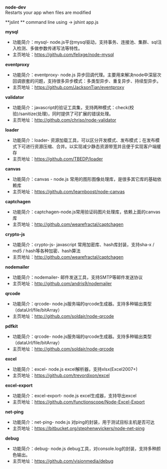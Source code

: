 **node-dev**  
Restarts your app when files are modified

**jslint ** 
command line using -> jshint app.js

**mysql**
- 功能简介：mysql- node.js平台mysql驱动，支持事务、连接池、集群、sql注入检测、多做参数传递写法等特性。
- 主页地址：https://github.com/felixge/node-mysql

**eventproxy**
- 功能简介：eventproxy- node.js 异步回调代理。主要用来解决node中深层次回调嵌套的问题，支持很多异步模式：多类型异步、重复异步、持续型异步。
- 主页地址：https://github.com/JacksonTian/eventproxy

**validator**
- 功能简介：javascript的验证工具集，支持两种模式：check(校验)/sanitize(处理)，同时提供了可扩展的错误处理。
- 主页地址：http://github.com/chriso/node-validator

**loader**
- 功能简介：loader- 资源加载工具，可以区分开发模式、发布模式；在发布模式下可进行资源压缩、合并。以实现减少静态资源带宽并且便于实现客户端缓存
- 主页地址：https://github.com/TBEDP/loader

**canvas**
- 功能简介：canvas - node.js 常用的图形图像处理库，是很多其它库的基础依赖库
- 主页地址：https://github.com/learnboost/node-canvas

**captchagen**
- 功能简介：captchagen-node.js常用验证码图片处理库，依赖上面的canvas库
- 主页地址：http://github.com/wearefractal/captchagen

**crypto-js**
- 功能简介：crypto-js- javascript 常用加密库、hash库封装，支持sha-x / md5 / hash等各种加密、hash算法
- 主页地址：http://github.com/wearefractal/captchagen

**nodemailer**
- 功能简介：nodemailer- 邮件发送工具，支持SMTP等邮件发送协议
- 主页地址：http://github.com/andris9/nodemailer

**qrcode**
- 功能简介：qrcode- node.js服务端的qrcode生成器。支持多种输出类型（dataUrl/file/bitArray）
- 主页地址：http://github.com/soldair/node-qrcode

**pdfkit**
- 功能简介：qrcode- node.js服务端的qrcode生成器。支持多种输出类型（dataUrl/file/bitArray）
- 主页地址：http://github.com/soldair/node-qrcode

**excel**
- 功能简介：excel- node.js excel解析器，支持xlsx(Excel2007+)
- 主页地址：https://github.com/trevordixon/excel

**excel-export**
- 功能简介：excel-export- node.js excel生成器，支持导出excel
- 主页地址：https://github.com/functionscope/Node-Excel-Export

**net-ping**
- 功能简介：net-ping- node.js 对ping的封装，用于测试目标主机是否可达
- 主页地址：https://bitbucket.org/stephenwvickers/node-net-ping

**debug**
- 功能简介：debug- node.js debug工具，对console.log的封装，支持多种颜色输出。
- 主页地址：https://github.com/visionmedia/debug
